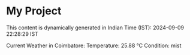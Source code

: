 # My Project

This content is dynamically generated in Indian Time (IST): 2024-09-09 22:28:29 IST


Current Weather in Coimbatore:
Temperature: 25.88 °C
Condition: mist
